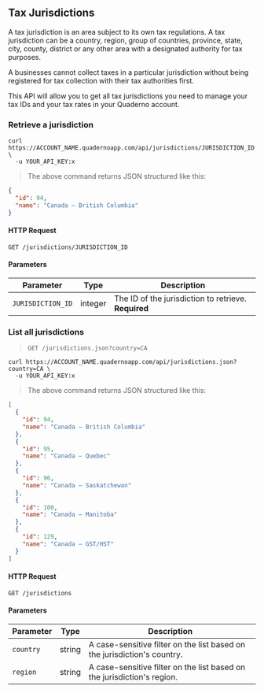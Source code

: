 ## Tax Jurisdictions

A tax jurisdiction is an area subject to its own tax regulations. A tax jurisdiction can be a country, region, group of countries, province, state, city, county, district or any other area with a designated authority for tax purposes.

A businesses cannot collect taxes in a particular jurisdiction without being registered for tax collection with their tax authorities first. 

This API will allow you to get all tax jurisdictions you need to manage your tax IDs and your tax rates in your Quaderno account. 

### Retrieve a jurisdiction

```shell
curl https://ACCOUNT_NAME.quadernoapp.com/api/jurisdictions/JURISDICTION_ID \
  -u YOUR_API_KEY:x
```

> The above command returns JSON structured like this:

```json
{
  "id": 94,
  "name": "Canada – British Columbia"
}
```
#### HTTP Request

`GET /jurisdictions/JURISDICTION_ID`

#### Parameters

Parameter               | Type      | Description
------------------------|-----------|----------------------------------------------------------------------------
`JURISDICTION_ID`       | integer   | The ID of the jurisdiction to retrieve. **Required**






### List all jurisdictions

> `GET /jurisdictions.json?country=CA`

```shell
curl https://ACCOUNT_NAME.quadernoapp.com/api/jurisdictions.json?country=CA \
  -u YOUR_API_KEY:x
```

> The above command returns JSON structured like this:

```json
[
  {
    "id": 94,
    "name": "Canada – British Columbia"
  },
  {
    "id": 95,
    "name": "Canada – Quebec"
  },
  {
    "id": 96,
    "name": "Canada – Saskatchewan"
  },
  {
    "id": 100,
    "name": "Canada – Manitoba"
  },
  {
    "id": 129,
    "name": "Canada – GST/HST"
  }
]
```

#### HTTP Request

`GET /jurisdictions`

#### Parameters

Parameter               | Type      | Description
------------------------|-----------|----------------------------------------------------------------------------
`country`               | string    | A case-sensitive filter on the list based on the jurisdiction's country.
`region`                | string    | A case-sensitive filter on the list based on the jurisdiction's region.

